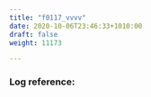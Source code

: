 ```yaml
---
title: "f0117_vvvv"
date: 2020-10-06T23:46:33+1010:00
draft: false
weight: 11173

---
```


### Log reference: <no value>

```
